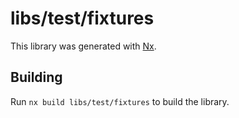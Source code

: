 # libs/test/fixtures

This library was generated with [Nx](https://nx.dev).

## Building

Run `nx build libs/test/fixtures` to build the library.
